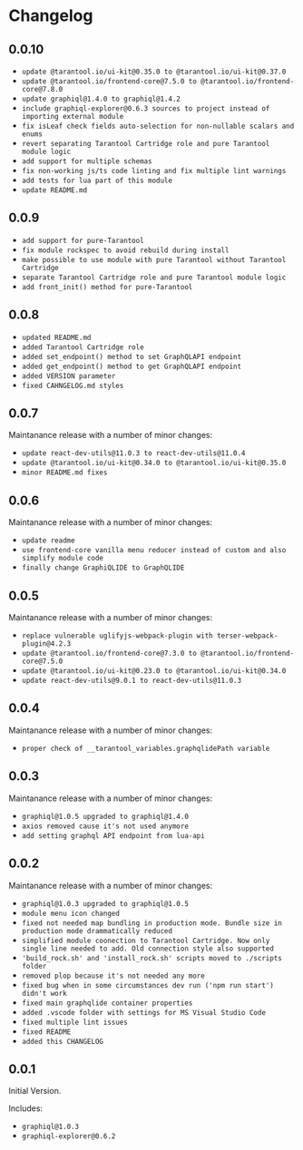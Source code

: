 # Changelog

## 0.0.10

- `update @tarantool.io/ui-kit@0.35.0 to @tarantool.io/ui-kit@0.37.0`
- `update @tarantool.io/frontend-core@7.5.0 to @tarantool.io/frontend-core@7.8.0`
- `update graphiql@1.4.0 to graphiql@1.4.2`
- `include graphiql-explorer@0.6.3 sources to project instead of importing external module`
- `fix isLeaf check fields auto-selection for non-nullable scalars and enums`
- `revert separating Tarantool Cartridge role and pure Tarantool module logic`
- `add support for multiple schemas`
- `fix non-working js/ts code linting and fix multiple lint warnings`
- `add tests for lua part of this module`
- `update README.md`

## 0.0.9

- `add support for pure-Tarantool`
- `fix module rockspec to avoid rebuild during install`
- `make possible to use module with pure Tarantool without Tarantool Cartridge`
- `separate Tarantool Cartridge role and pure Tarantool module logic`
- `add front_init() method for pure-Tarantool`
  
## 0.0.8

- `updated README.md`
- `added Tarantool Cartridge role`
- `added set_endpoint() method to set GraphQLAPI endpoint`
- `added get_endpoint() method to get GraphQLAPI endpoint`
- `added VERSION parameter`
- `fixed CAHNGELOG.md styles`
  
## 0.0.7

Maintanance release with a number of minor changes:

- `update react-dev-utils@11.0.3 to react-dev-utils@11.0.4`
- `update @tarantool.io/ui-kit@0.34.0 to @tarantool.io/ui-kit@0.35.0`
- `minor README.md fixes`
  
## 0.0.6

Maintanance release with a number of minor changes:

- `update readme`
- `use frontend-core vanilla menu reducer instead of custom and also simplify module code`
- `finally change GraphiQLIDE to GraphQLIDE`

## 0.0.5

Maintanance release with a number of minor changes:

- `replace vulnerable uglifyjs-webpack-plugin with terser-webpack-plugin@4.2.3`
- `update @tarantool.io/frontend-core@7.3.0 to @tarantool.io/frontend-core@7.5.0`
- `update @tarantool.io/ui-kit@0.23.0 to @tarantool.io/ui-kit@0.34.0`
- `update react-dev-utils@9.0.1 to react-dev-utils@11.0.3`

## 0.0.4

Maintanance release with a number of minor changes:

- `proper check of __tarantool_variables.graphqlidePath variable`

## 0.0.3

Maintanance release with a number of minor changes:

- `graphiql@1.0.5 upgraded to graphiql@1.4.0`
- `axios removed cause it's not used anymore`
- `add setting graphql API endpoint from lua-api`

## 0.0.2

Maintanance release with a number of minor changes:

- `graphiql@1.0.3 upgraded to graphiql@1.0.5`
- `module menu icon changed`
- `fixed not needed map bundling in production mode. Bundle size in production mode drammatically reduced`
- `simplified module coonection to Tarantool Cartridge. Now only single line needed to add. Old connection style also supported`
- `'build_rock.sh' and 'install_rock.sh' scripts moved to ./scripts folder`
- `removed plop because it's not needed any more`
- `fixed bug when in some circumstances dev run ('npm run start') didn't work`
- `fixed main graphqlide container properties`
- `added .vscode folder with settings for MS Visual Studio Code`
- `fixed multiple lint issues`
- `fixed README`
- `added this CHANGELOG`

## 0.0.1

Initial Version.

Includes:

- `graphiql@1.0.3`
- `graphiql-explorer@0.6.2`
